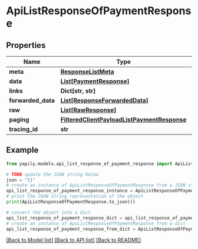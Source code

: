 # ApiListResponseOfPaymentResponse


## Properties

Name | Type | Description | Notes
------------ | ------------- | ------------- | -------------
**meta** | [**ResponseListMeta**](ResponseListMeta.md) |  | [optional] 
**data** | [**List[PaymentResponse]**](PaymentResponse.md) |  | [optional] 
**links** | **Dict[str, str]** |  | [optional] 
**forwarded_data** | [**List[ResponseForwardedData]**](ResponseForwardedData.md) |  | [optional] 
**raw** | [**List[RawResponse]**](RawResponse.md) |  | [optional] 
**paging** | [**FilteredClientPayloadListPaymentResponse**](FilteredClientPayloadListPaymentResponse.md) |  | [optional] 
**tracing_id** | **str** |  | [optional] 

## Example

```python
from yapily.models.api_list_response_of_payment_response import ApiListResponseOfPaymentResponse

# TODO update the JSON string below
json = "{}"
# create an instance of ApiListResponseOfPaymentResponse from a JSON string
api_list_response_of_payment_response_instance = ApiListResponseOfPaymentResponse.from_json(json)
# print the JSON string representation of the object
print(ApiListResponseOfPaymentResponse.to_json())

# convert the object into a dict
api_list_response_of_payment_response_dict = api_list_response_of_payment_response_instance.to_dict()
# create an instance of ApiListResponseOfPaymentResponse from a dict
api_list_response_of_payment_response_from_dict = ApiListResponseOfPaymentResponse.from_dict(api_list_response_of_payment_response_dict)
```
[[Back to Model list]](../README.md#documentation-for-models) [[Back to API list]](../README.md#documentation-for-api-endpoints) [[Back to README]](../README.md)


